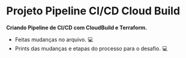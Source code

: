 # **Projeto Pipeline CI/CD Cloud Build**

**Criando Pipeline de CI/CD com CloudBuild e Terraform.**
* Feitas mudanças no arquivo.  :computer:
* Prints das mudanças e etapas do processo para o desafio.  :computer:
